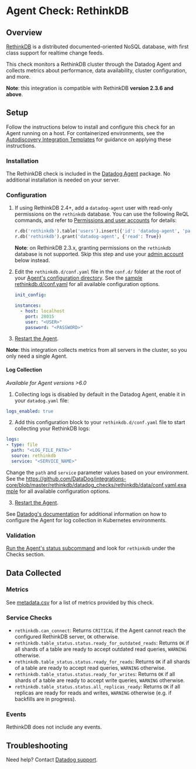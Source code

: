 # Agent Check: RethinkDB

## Overview

[RethinkDB][1] is a distributed documented-oriented NoSQL database, with first class support for realtime
change feeds.

This check monitors a RethinkDB cluster through the Datadog Agent and collects metrics about performance,
data availability, cluster configuration, and more.

**Note**: this integration is compatible with RethinkDB **version 2.3.6 and above**.

## Setup

Follow the instructions below to install and configure this check for an Agent running on a host. For
containerized environments, see the [Autodiscovery Integration Templates][2] for guidance on applying these
instructions.

### Installation

The RethinkDB check is included in the [Datadog Agent][3] package. No additional installation is needed on your server.

### Configuration

1. If using RethinkDB 2.4+, add a `datadog-agent` user with read-only permissions on the `rethinkdb`
database. You can use the following ReQL commands, and refer to [Permissions and user accounts][4] for
details:

    ```python
    r.db('rethinkdb').table('users').insert({'id': 'datadog-agent', 'password': '<PASSWORD>'})
    r.db('rethinkdb').grant('datadog-agent', {'read': True})
    ```

    **Note**: on RethinkDB 2.3.x, granting permissions on the `rethinkdb` database is not supported. Skip
    this step and use your [admin account][5] below instead.

2. Edit the `rethinkdb.d/conf.yaml` file in the `conf.d/` folder at the root of your
[Agent's configuration directory][6]. See the [sample rethinkdb.d/conf.yaml][7] for all available
configuration options.

    ```yaml
    init_config:

    instances:
      - host: localhost
        port: 28015
        user: "<USER>"
        password: "<PASSWORD>"
    ```

3. [Restart the Agent][8].

**Note**: this integration collects metrics from all servers in the cluster, so you only need a single Agent.

#### Log Collection

_Available for Agent versions >6.0_

1. Collecting logs is disabled by default in the Datadog Agent, enable it in your `datadog.yaml` file:

  ```yaml
  logs_enabled: true
  ```

2. Add this configuration block to your `rethinkdb.d/conf.yaml` file to start collecting your RethinkDB logs:

  ```yaml
logs:
  - type: file
    path: "<LOG_FILE_PATH>"
    source: rethinkdb
    service: "<SERVICE_NAME>"
```


  Change the `path` and `service` parameter values based on your environment. See the https://github.com/DataDog/integrations-core/blob/master/rethinkdb/datadog_checks/rethinkdb/data/conf.yaml.example for all available configuration options.

  3. [Restart the Agent][8].

  See [Datadog's documentation][9] for additional information on how to configure the Agent for log collection in Kubernetes environments.

### Validation

[Run the Agent's status subcommand][10] and look for `rethinkdb` under the Checks section.

## Data Collected



### Metrics

See [metadata.csv][11] for a list of metrics provided by this check.

### Service Checks

- `rethinkdb.can_connect`: Returns `CRITICAL` if the Agent cannot reach the configured RethinkDB server, `OK` otherwise.
- `rethinkdb.table_status.status.ready_for_outdated_reads`: Returns `OK` if all shards of a table are ready to accept outdated read queries, `WARNING` otherwise.
- `rethinkdb.table_status.status.ready_for_reads`: Returns `OK` if all shards of a table are ready to accept read queries, `WARNING` otherwise.
- `rethinkdb.table_status.status.ready_for_writes`: Returns `OK` if all shards of a table are ready to accept write queries, `WARNING` otherwise.
- `rethinkdb.table_status.status.all_replicas_ready`: Returns `OK` if all replicas are ready for reads and writes, `WARNING` otherwise (e.g. if backfills are in progress).


### Events

RethinkDB does not include any events.

## Troubleshooting

Need help? Contact [Datadog support][12].

[1]: https://rethinkdb.com
[2]: https://docs.datadoghq.com/agent/kubernetes/integrations/
[3]: https://docs.datadoghq.com/agent/
[4]: https://rethinkdb.com/docs/permissions-and-accounts/
[5]: https://rethinkdb.com/docs/security/#the-admin-account
[6]: https://docs.datadoghq.com/agent/guide/agent-configuration-files/#agent-configuration-directory
[7]: https://github.com/DataDog/integrations-core/blob/master/rethinkdb/datadog_checks/rethinkdb/data/conf.yaml.example
[8]: https://docs.datadoghq.com/agent/guide/agent-commands/#start-stop-and-restart-the-agent
[9]: https://docs.datadoghq.com/agent/kubernetes/log/
[10]: https://docs.datadoghq.com/agent/guide/agent-commands/#agent-status-and-information
[11]: https://github.com/DataDog/integrations-core/blob/master/rethinkdb/metadata.csv
[12]: https://docs.datadoghq.com/help/